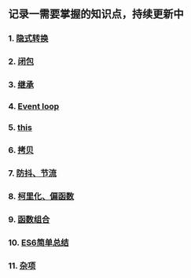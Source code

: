 ## 记录一需要掌握的知识点，持续更新中


### 1. [隐式转换](https://github.com/chun1hao/MyBlog/issues/2)
### 2. [闭包](https://github.com/chun1hao/MyBlog/issues/3)
### 3. [继承](https://github.com/chun1hao/MyBlog/issues/4)
### 4. [Event loop](https://github.com/chun1hao/MyBlog/issues/5)
### 5. [this](https://github.com/chun1hao/MyBlog/issues/6)
### 6. [拷贝](https://github.com/chun1hao/MyBlog/issues/7)
### 7. [防抖、节流](https://github.com/chun1hao/MyBlog/issues/8)
### 8. [柯里化、偏函数](https://github.com/chun1hao/MyBlog/issues/9)
### 9. [函数组合](https://github.com/chun1hao/MyBlog/issues/10)
### 10. [ES6简单总结](https://github.com/chun1hao/MyBlog/blob/master/ES6/readme.md)
### 11. [杂项](https://github.com/chun1hao/MyBlog/tree/master/base)

